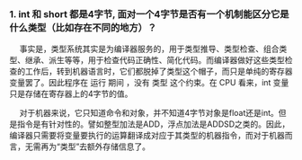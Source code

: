 ### 1. int 和 short 都是4字节, 面对一个4字节是否有一个机制能区分它是什么类型（比如存在不同的地方）？

&emsp; 事实是，类型系统其实是为编译器服务的，用于类型推导、类型检查、组合类型、继承、派生等等，用于检查代码正确性、简化代码。而编译器做好这些类型检查的工作后，转到机器语言时，它们都脱掉了类型这个帽子，而只是单纯的寄存器变量罢了。因此程序在 运行 期间 ，没有 类型 这个约束。在 CPU 看来，int 变量只是存储在寄存器上的4字节的值。

&emsp; 对于机器来说，它只知道命令和对象，并不知道4字节对象是float还是int。但是指令是有针对性的。譬如整型加法是ADD，浮点加法是ADDSD之类的。因此，编译器只需要将变量要执行的运算翻译成对应于其类型的机器指令，而对于机器而言，无需再为“类型”去额外存储信息了。
